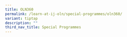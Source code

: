 ```yaml
---
title: OLN360
permalink: /learn-at-ij-oln/special-programmes/oln360/
variant: tiptap
description: ""
third_nav_title: Special Programmes
---
```

